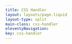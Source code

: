 ```yaml
---
title: CSS Handler
layout: layouts/page.liquid
layout-type: split
main-class: css-handler
eleventyNavigation:
key: css-handler
---
```

